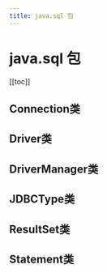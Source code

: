 ```yaml
---
title: java.sql 包
---
```


# java.sql 包

[[toc]]

## Connection类

## Driver类

## DriverManager类

## JDBCType类

## ResultSet类

## Statement类